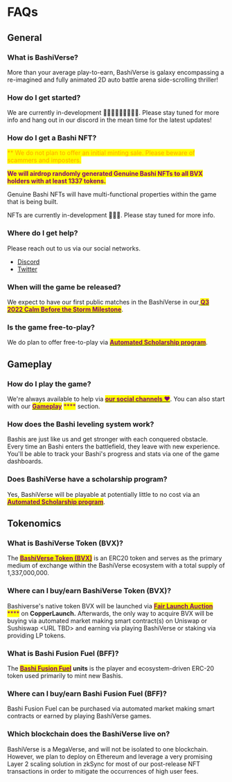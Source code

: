 # FAQs

## General

### What is BashiVerse?

More than your average play-to-earn, BashiVerse is galaxy encompassing a re-imagined and fully animated 2D auto battle arena side-scrolling thriller!

### How do I get started?

We are currently in-development 👩🏻‍💻👩🏻‍💻👩🏻‍💻. Please stay tuned for more info and hang out in our discord in the mean time for the latest updates!

### How do I get a Bashi NFT?

<mark style="color:orange;">\*\* We do not plan to offer an initial minting sale. Please beware of scammers and imposters.</mark>&#x20;

<mark style="color:purple;">**We will airdrop randomly generated Genuine Bashi NFTs to all BVX holders with at least 1337 tokens.**</mark>

Genuine Bashi NFTs will have multi-functional properties within the game that is being built.

NFTs are currently in-development 👩🏻‍💻. Please stay tuned for more info.

### Where do I get help?

Please reach out to us via our social networks.

* [Discord](https://discord.gg/JC8Ghfsfsb)
* [Twitter](https://twitter.com/BashiVerse)

### When will the game be released?

We expect to have our first public matches in the BashiVerse in our[ <mark style="color:purple;">**Q3 2022 Calm Before the Storm Milestone**</mark>](team/roadmap.md#2022-q3-calm-before-the-storm).

### Is the game free-to-play?

We do plan to offer free-to-play via [<mark style="color:purple;">**Automated Scholarship program**</mark>](ecossytem/automated-scholarships.md).&#x20;

## Gameplay

### How do I play the game?

We're always available to help via [<mark style="color:purple;">**our social channels ❤️**</mark>](faqs.md#where-do-i-get-help). You can also start with our [<mark style="color:purple;">**Gameplay**</mark>](faqs.md#gameplay) <mark style="color:purple;">\*\*\*\*</mark> section.

### How does the Bashi leveling system work?

Bashis are just like us and get stronger with each conquered obstacle. Every time an Bashi enters the battlefield, they leave with new experience. You'll be able to track your Bashi's progress and stats via one of the game dashboards.

### Does BashiVerse have a scholarship program?

Yes, BashiVerse will be playable at potentially little to no cost via an [<mark style="color:purple;">**Automated Scholarship program**</mark>](ecossytem/automated-scholarships.md).

## Tokenomics

### What is BashiVerse Token (BVX)?

The [<mark style="color:purple;">**BashiVerse Token (BVX)**</mark>](ecossytem/tokenomics.md#bashiverse-token-bashi) is an ERC20 token and serves as the primary medium of exchange within the BashiVerse ecosystem with a total supply of 1,337,000,000.

### Where can I buy/earn BashiVerse Token (BVX)?

Bashiverse's native token BVX will be launched via [<mark style="color:purple;">**Fair Launch Auction**</mark>](ecossytem/copper-fair-launch.md) <mark style="color:purple;">\*\*\*\*</mark> on **CopperLaunch.** Afterwards, the only way to acquire BVX will be buying via automated market making smart contract(s) on Uniswap or Sushiswap \<URL TBD> and earning via playing BashiVerse or staking via providing LP tokens.

### What is Bashi Fusion Fuel (BFF)?

The [<mark style="color:purple;">**Bashi Fusion Fuel**</mark>](ecossytem/bff-and-bashi-minting.md) **units** is the player and ecosystem-driven ERC-20 token used primarily to mint new Bashis.

### Where can I buy/earn Bashi Fusion Fuel (BFF)?

Bashi Fusion Fuel can be purchased via automated market making smart contracts or earned by playing BashiVerse games.

### Which blockchain does the BashiVerse live on?

BashiVerse is a MegaVerse, and will not be isolated to one blockchain. However, we plan to deploy on Ethereum and leverage a very promising Layer 2 scaling solution in zkSync for most of our post-release NFT transactions in order to mitigate the occurrences of high user fees.
